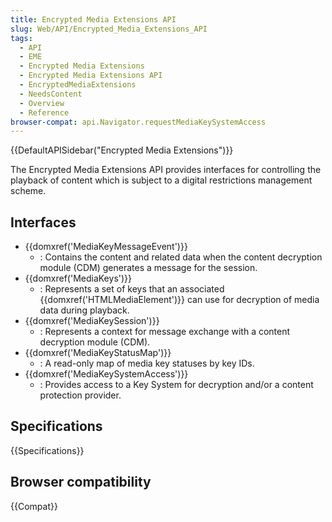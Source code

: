 ```yaml
---
title: Encrypted Media Extensions API
slug: Web/API/Encrypted_Media_Extensions_API
tags:
  - API
  - EME
  - Encrypted Media Extensions
  - Encrypted Media Extensions API
  - EncryptedMediaExtensions
  - NeedsContent
  - Overview
  - Reference
browser-compat: api.Navigator.requestMediaKeySystemAccess
---
```

{{DefaultAPISidebar("Encrypted Media Extensions")}}

The Encrypted Media Extensions API provides interfaces for controlling the playback of content which is subject to a digital restrictions management scheme.

## Interfaces

- {{domxref('MediaKeyMessageEvent')}}
  - : Contains the content and related data when the content decryption module (CDM) generates a message for the session.
- {{domxref('MediaKeys')}}
  - : Represents a set of keys that an associated {{domxref('HTMLMediaElement')}} can use for decryption of media data during playback.
- {{domxref('MediaKeySession')}}
  - : Represents a context for message exchange with a content decryption module (CDM).
- {{domxref('MediaKeyStatusMap')}}
  - : A read-only map of media key statuses by key IDs.
- {{domxref('MediaKeySystemAccess')}}
  - : Provides access to a Key System for decryption and/or a content protection provider.

## Specifications

{{Specifications}}

## Browser compatibility

{{Compat}}

